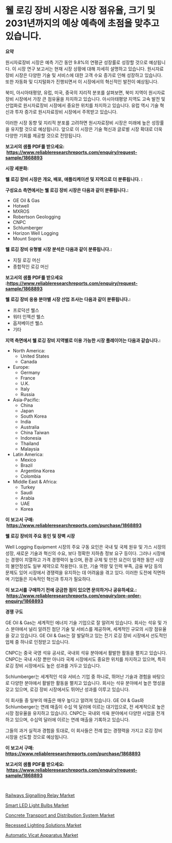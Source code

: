 <p><h1>웰 로깅 장비 시장은 시장 점유율, 크기 및 2031년까지의 예상 예측에 초점을 맞추고 있습니다.</h1></p><p><strong>요약</strong></p>
<p><p>원시자료장비 시장은 예측 기간 동안 9.8%의 연평균 성장률로 성장할 것으로 예상됩니다. 이 시장 연구 보고서는 현재 시장 상황에 대해 자세히 설명하고 있습니다. 원시자료장비 시장은 다양한 기술 및 서비스에 대한 고객 수요 증가로 인해 성장하고 있습니다. 또한 자동화 및 디지털화가 진행되면서 이 시장에서의 혁신적인 발전이 예상됩니다.</p><p>북미, 아시아태평양, 유럽, 미국, 중국의 지리적 분포를 살펴보면, 북미 지역이 원시자료장비 시장에서 가장 큰 점유율을 차지하고 있습니다. 아시아태평양 지역도 고속 발전 및 산업화로 원시자료장비 시장에서 중요한 위치를 차지하고 있습니다. 유럽 역시 기술 혁신과 투자 증가로 원시자료장비 시장에서 주목받고 있습니다.</p><p>이러한 시장 동향 및 지리적 분포를 고려하면 원시자료장비 시장은 미래에 높은 성장률을 유지할 것으로 예상됩니다. 앞으로 이 시장은 기술 혁신과 글로벌 시장 확대로 더욱 다양한 기회를 제공할 것으로 전망됩니다.</p></p>
<p><strong>보고서의 샘플 PDF를 받으세요: &nbsp;<a href="https://www.reliableresearchreports.com/enquiry/request-sample/1868893">https://www.reliableresearchreports.com/enquiry/request-sample/1868893</a></strong></p>
<p><strong>시장 세분화:</strong></p>
<p><strong> 웰 로깅 장비 시장은 개요, 배포, 애플리케이션 및 지역으로 더 분류됩니다. :</strong></p>
<p><strong>구성요소 측면에서는 웰 로깅 장비 시장은 다음과 같이 분류됩니다.:</strong></p>
<p><ul><li>GE Oil & Gas</li><li>Hotwell</li><li>MXROS</li><li>Robertson Geologging</li><li>CNPC</li><li>Schlumberger</li><li>Horizon Well Logging</li><li>Mount Sopris</li></ul></p>
<p><strong> 웰 로깅 장비 유형별 시장 분석은 다음과 같이 분류됩니다.:</strong></p>
<p><ul><li>지질 로깅 머신</li><li>종합적인 로깅 머신</li></ul></p>
<p><strong>보고서의 샘플 PDF를 받으세요 :<a href="https://www.reliableresearchreports.com/enquiry/request-sample/1868893">https://www.reliableresearchreports.com/enquiry/request-sample/1868893</a></strong></p>
<p><strong> 웰 로깅 장비 응용 분야별 시장 산업 조사는 다음과 같이 분류됩니다.:</strong></p>
<p><ul><li>프로덕션 웰스</li><li>워터 인젝션 웰스</li><li>옵저베이션 웰스</li><li>기타</li></ul></p>
<p><strong>지역 측면에서 웰 로깅 장비 지역별로 이용 가능한 시장 플레이어는 다음과 같습니다.:</strong></p>
<p><ul>
    <li>
        North America:
        <ul>
            <li>United States</li>
            <li>Canada</li>
        </ul>
    </li>
    <li>
        Europe:
        <ul>
            <li>Germany</li>
            <li>France</li>
            <li>U.K.</li>
            <li>Italy</li>
            <li>Russia</li>
        </ul>
    </li>
    <li>
        Asia-Pacific:
        <ul>
            <li>China</li>
            <li>Japan</li>
            <li>South Korea</li>
            <li>India</li>
            <li>Australia</li>
            <li>China Taiwan</li>
            <li>Indonesia</li>
            <li>Thailand</li>
            <li>Malaysia</li>
        </ul>
    </li>
    <li>
        Latin America:
        <ul>
            <li>Mexico</li>
            <li>Brazil</li>
            <li>Argentina Korea</li>
            <li>Colombia</li>
        </ul>
    </li>
    <li>
        Middle East & Africa:
        <ul>
            <li>Turkey</li>
            <li>Saudi</li>
            <li>Arabia</li>
            <li>UAE</li>
            <li>Korea</li>
        </ul>
    </li>
    </ul></p>
<p><strong>이 보고서 구매: &nbsp;<a href="https://www.reliableresearchreports.com/purchase/1868893">https://www.reliableresearchreports.com/purchase/1868893</a></strong></p>
<p><strong>웰 로깅 장비의 주요 동인 및 장벽 시장</strong></p>
<p><p>Well Logging Equipment 시장의 주요 구동 요인은 국내 및 국제 원유 및 가스 시장의 성장, 새로운 기술과 혁신의 수요, 보다 정확한 지하층 정보 요구 등이다. 그러나 시장에는 경쟁이 치열하고 가격 경쟁력이 높으며, 환경 규제 및 안전 요건이 엄격한 동안 시장의 불안정성도 일부 제약으로 작용한다. 또한, 기술 역량 및 인력 부족, 금융 부담 등의 문제도 있어 시장에서 경쟁력을 유지하는 데 어려움을 겪고 있다. 이러한 도전에 직면하며 기업들은 지속적인 혁신과 투자가 필요하다.</p></p>
<p><strong>이 보고서를 구매하기 전에 궁금한 점이 있으면 문의하거나 공유하세요.: &nbsp;<a href="https://www.reliableresearchreports.com/enquiry/pre-order-enquiry/1868893">https://www.reliableresearchreports.com/enquiry/pre-order-enquiry/1868893</a></strong></p>
<p><strong>경쟁 구도</strong></p>
<p><p>GE Oil & Gas는 세계적인 에너지 기술 기업으로 잘 알려져 있습니다. 회사는 석유 및 가스 분야에서 널리 알려진 첨단 기술 및 서비스를 제공하며, 세계적인 규모의 시장 점유율을 갖고 있습니다. GE Oil & Gas는 잘 발달하고 있는 전기 로깅 장비 시장에서 선도적인 업체 중 하나로 인정받고 있습니다.</p><p>CNPC는 중국 국영 석유 공사로, 국내외 석유 분야에서 활발한 활동을 펼치고 있습니다. CNPC는 국내 시장 뿐만 아니라 국제 시장에서도 중요한 위치를 차지하고 있으며, 특히 로깅 장비 시장에서도 높은 성과를 거두고 있습니다.</p><p>Schlumberger는 세계적인 석유 서비스 기업 중 하나로, 뛰어난 기술과 경험을 바탕으로 다양한 분야에서 활발한 활동을 펼치고 있습니다. 회사는 석유 분야에서 높은 명성을 갖고 있으며, 로깅 장비 시장에서도 뛰어난 성과를 이루고 있습니다.</p><p>이 회사들 중 일부의 매출은 매우 높다고 알려져 있습니다. GE Oil & Gas와 Schlumberger는 연례 매출이 수십 억 달러에 이르는 대기업으로, 전 세계적으로 높은 시장 점유율을 유지하고 있습니다. CNPC는 국내외 석육 분야에서 다양한 사업을 전개하고 있으며, 수십억 달러에 이르는 연례 매출을 기록하고 있습니다. </p><p>그들의 과거 실적과 경험을 토대로, 이 회사들은 전례 없는 경쟁력을 가지고 로깅 장비 시장을 선도할 것으로 예상됩니다.</p></p>
<p><strong>이 보고서 구매: &nbsp; <a href="https://www.reliableresearchreports.com/purchase/1868893">https://www.reliableresearchreports.com/purchase/1868893</a></strong></p>
<p><strong>보고서의 샘플 PDF를 받으세요: &nbsp;<a href="https://www.reliableresearchreports.com/enquiry/request-sample/1868893">https://www.reliableresearchreports.com/enquiry/request-sample/1868893</a></strong><strong></strong></p>
<p>&nbsp;</p>
<p><p><a href="https://issuu.com/reportprime-2/docs/railways-signalling-relay-market-size-2030.pptx">Railways Signalling Relay Market</a></p><p><a href="https://github.com/FassouRP/Market-Research-Report-List-3/blob/main/smart-led-light-bulbs-market.md">Smart LED Light Bulbs Market</a></p><p><a href="https://issuu.com/reportprime-2/docs/concrete-transport-and-distribution-system-market-">Concrete Transport and Distribution System Market</a></p><p><a href="https://github.com/rahu1506/Market-Research-Report-List-3/blob/main/recessed-lighting-solutions-market.md">Recessed Lighting Solutions Market</a></p><p><a href="https://view.publitas.com/reportprime-1/automatic-vicat-apparatus-market-size-growth-and-forecast-from-2024-2031/">Automatic Vicat Apparatus Market</a></p></p>
